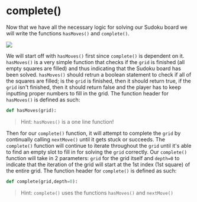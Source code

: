 <!--title={completing the Sudoku board: complete(), hasMoves()}-->

<!--badges={Algorithmns:60}-->

<!--concepts{Functions}-->

# complete()

Now that we have all the necessary logic for solving our Sudoku board we will write the functions `hasMoves()` and `complete()`.

![](https://dingo.sbs.arizona.edu/~sandiway/sudoku/wildcatjan17p.gif)

We will start off with `hasMoves()` first since `complete()` is dependent on it. `hasMoves()` is a very simple function that checks if the `grid` is finished (all empty squares are filled) and thus indicating that the Sudoku board has been solved. `hasMoves()` should retrun a boolean statement to check if all of the squares are filled; is the `grid` is finished, then it should return true, if the `grid` isn't finished, then it should return false and the player has to keep inputting proper numbers to fill in the grid. The function header for `hasMoves()` is defined as such:

```python
def hasMoves(grid):
```

> Hint: `hasMoves()` is a one line function!



Then for our `complete()` function, it will attempt to complete the `grid` by continually calling `nextMove()` until it gets stuck or succeeds. The `complete()` function will continue to iterate throughout the `grid` until it's able to find an empty slot to fill in for solving the `grid` correctly. Our `complete()` function will take in 2 parameters: `grid` for the grid itself and `depth=0` to indicate that the iteration of the grid will start at the 1st index (1st square) of the entire grid. The function header for `complete()` is defined as such:

```python
def complete(grid,depth=0):
```

> Hint: `complete()` uses the functions `hasMoves()` and `nextMove()`
